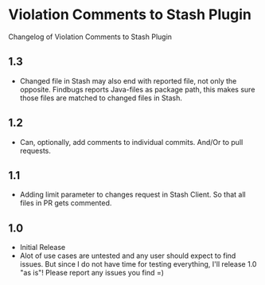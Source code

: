 # Violation Comments to Stash Plugin

Changelog of Violation Comments to Stash Plugin

## 1.3
* Changed file in Stash may also end with reported file, not only the opposite. Findbugs reports Java-files as package path, this makes sure those files are matched to changed files in Stash.

## 1.2
* Can, optionally, add comments to individual commits. And/Or to pull requests.

## 1.1
* Adding limit parameter to changes request in Stash Client. So that all files in PR gets commented.

## 1.0
* Initial Release
 * Alot of use cases are untested and any user should expect to find issues. But since I do not have time for testing everything, I'll release 1.0 "as is"! Please report any issues you find =)
